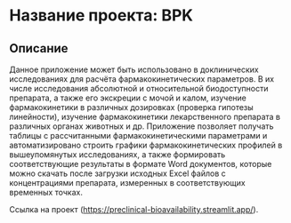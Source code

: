 # Название проекта: BPK

## Описание

Данное приложение может быть использовано в доклинических исследованиях для расчёта фармакокинетических параметров. В их числе исследования абсолютной и относительной биодоступности препарата, а также его экскреции с мочой и калом, изучение фармакокинетики в различных дозировках (проверка гипотезы линейности), изучение фармакокинетики лекарственного препарата в различных органах животных и др. Приложение позволяет получать таблицы с рассчитанными фармакокинетическими параметрами и автоматизировано строить графики фармакокинетических профилей в вышеупомянутых исследованиях, а также формировать соответствующие результаты в формате Word документов, которые можно скачать после загрузки исходных Excel файлов с концентрациями препарата, измеренных в соответствующих временных точках.

Ссылка на проект (https://preclinical-bioavailability.streamlit.app/).

